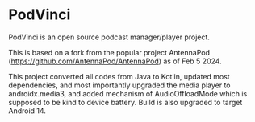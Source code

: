 # PodVinci

PodVinci is an open source podcast manager/player project.

This is based on a fork from the popular project AntennaPod (https://github.com/AntennaPod/AntennaPod) as of Feb 5 2024. 

This project converted all codes from Java to Kotlin, updated most dependencies, and most importantly upgraded the media player to androidx.media3, and added mechanism of AudioOffloadMode which is supposed to be kind to device battery.  Build is also upgraded to target Android 14.
